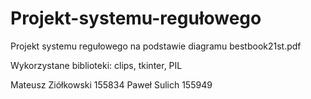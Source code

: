 # Projekt-systemu-regułowego
Projekt systemu regułowego na podstawie diagramu bestbook21st.pdf 

Wykorzystane biblioteki: clips, tkinter, PIL

Mateusz Ziółkowski 155834
Paweł Sulich 155949
